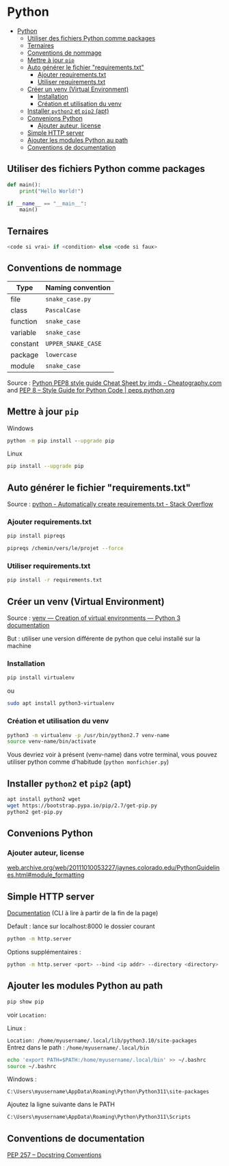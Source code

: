 # Python

- [Python](#python)
  - [Utiliser des fichiers Python comme packages](#utiliser-des-fichiers-python-comme-packages)
  - [Ternaires](#ternaires)
  - [Conventions de nommage](#conventions-de-nommage)
  - [Mettre à jour `pip`](#mettre-à-jour-pip)
  - [Auto générer le fichier "requirements.txt"](#auto-générer-le-fichier-requirementstxt)
    - [Ajouter requirements.txt](#ajouter-requirementstxt)
    - [Utiliser requirements.txt](#utiliser-requirementstxt)
  - [Créer un venv (Virtual Environment)](#créer-un-venv-virtual-environment)
    - [Installation](#installation)
    - [Création et utilisation du venv](#création-et-utilisation-du-venv)
  - [Installer `python2` et `pip2` (apt)](#installer-python2-et-pip2-apt)
  - [Convenions Python](#convenions-python)
    - [Ajouter auteur, license](#ajouter-auteur-license)
  - [Simple HTTP server](#simple-http-server)
  - [Ajouter les modules Python au path](#ajouter-les-modules-python-au-path)
  - [Conventions de documentation](#conventions-de-documentation)

## Utiliser des fichiers Python comme packages

```py
def main():
    print("Hello World!")

if __name__ == "__main__":
    main()
```

## Ternaires

```py
<code si vrai> if <condition> else <code si faux>
```

## Conventions de nommage

| Type     | Naming convention  |
|----------|--------------------|
| file     | `snake_case.py`    |
| class    | `PascalCase`       |
| function | `snake_case`       |
| variable | `snake_case`       |
| constant | `UPPER_SNAKE_CASE` |
| package  | `lowercase`        |
| module   | `snake_case`       |

Source : [Python PEP8 style guide Cheat Sheet by jmds - Cheatography.com](https://cheatography.com/jmds/cheat-sheets/python-pep8-style-guide/) and [PEP 8 – Style Guide for Python Code | peps.python.org](https://www.python.org/dev/peps/pep-0008/#naming-conventions)

## Mettre à jour `pip`

Windows

```cmd
python -m pip install --upgrade pip
```

Linux

```bash
pip install --upgrade pip
```

## Auto générer le fichier "requirements.txt"

Source : [python - Automatically create requirements.txt - Stack Overflow](https://stackoverflow.com/a/31684470)

### Ajouter requirements.txt

```bash
pip install pipreqs
```

```bash
pipreqs /chemin/vers/le/projet --force
```

### Utiliser requirements.txt

```bash
pip install -r requirements.txt
```

## Créer un venv (Virtual Environment)

Source : [venv — Creation of virtual environments — Python 3 documentation](https://docs.python.org/3/library/venv.html)

But : utiliser une version différente de python que celui installé sur la machine

### Installation

```bash
pip install virtualenv
```

ou

```bash
sudo apt install python3-virtualenv
```

### Création et utilisation du venv

```bash
python3 -m virtualenv -p /usr/bin/python2.7 venv-name
source venv-name/bin/activate
```

Vous devriez voir à présent (venv-name) dans votre terminal, vous pouvez utiliser python comme d'habitude (`python monfichier.py`)

## Installer `python2` et `pip2` (apt)

```bash
apt install python2 wget 
wget https://bootstrap.pypa.io/pip/2.7/get-pip.py 
python2 get-pip.py
```

## Convenions Python

### Ajouter auteur, license

[web.archive.org/web/20111010053227/jaynes.colorado.edu/PythonGuidelines.html#module_formatting](http://web.archive.org/web/20111010053227/http://jaynes.colorado.edu/PythonGuidelines.html#module_formatting)

## Simple HTTP server

[Documentation](https://docs.python.org/fr/3/library/http.server.html) (CLI à lire à partir de la fin de la page)

Default : lance sur localhost:8000 le dossier courant

```bash
python -m http.server
```

Options supplémentaires :

```bash
python -m http.server <port> --bind <ip addr> --directory <directory>
```

## Ajouter les modules Python au path

```cmd
pip show pip
```

voir `Location:`

Linux :

`Location: /home/myusername/.local/lib/python3.10/site-packages`  
Entrez dans le path : `/home/myusername/.local/bin`

```bash
echo 'export PATH=$PATH:/home/myusername/.local/bin' >> ~/.bashrc
source ~/.bashrc
```

Windows :

`C:\Users\myusername\AppData\Roaming\Python\Python311\site-packages`

Ajoutez la ligne suivante dans le PATH

```txt
C:\Users\myusername\AppData\Roaming\Python\Python311\Scripts
```

## Conventions de documentation

[PEP 257 – Docstring Conventions](https://peps.python.org/pep-0257/)
